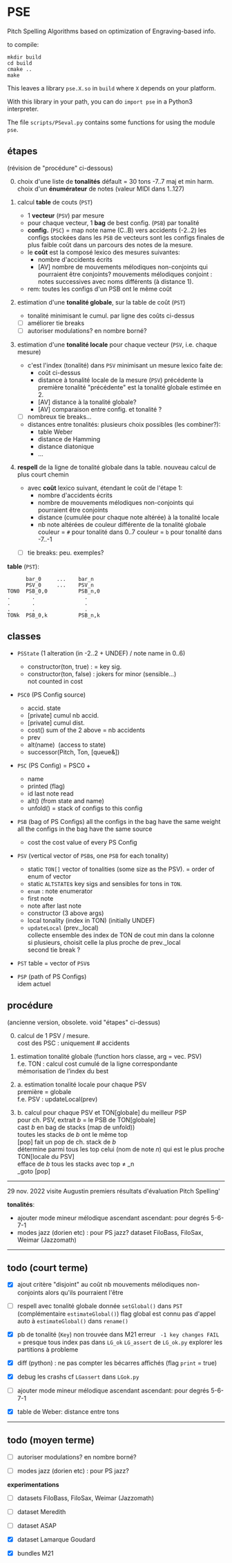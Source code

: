 # PSE
Pitch Spelling Algorithms
based on optimization of Engraving-based info.

to compile:
```shell
mkdir build
cd build
cmake ..
make
```
This leaves a library `pse.X.so` in `build` where `X` depends on your platform.

With this library in your path, 
you can do `import pse` in a Python3 interpreter.

The file `scripts/PSeval.py` contains some functions for using the module `pse`.


## étapes
(révision de "procédure" ci-dessous)



0. choix d'une liste de **tonalités**
   défault = 30 tons -7..7 maj et min harm.
   choix d'un **énumérateur** de notes (valeur MIDI dans 1..127)

1. calcul **table** de couts (`PST`)
    - 1 **vecteur** (`PSV`) par mesure
    - pour chaque vecteur, 1 **bag** de best config. (`PSB`) par tonalité
    - **config.** (`PSC`) = map note name (C..B) vers accidents (-2..2)
     les configs stockées dans les `PSB` de vecteurs sont les configs finales de plus faible coût dans un parcours des notes de la mesure.
    - le **coût** est la composé lexico des mesures suivantes:
        - nombre d'accidents écrits
        - [AV] nombre de mouvements mélodiques non-conjoints qui pourraient être conjoints?
        mouvements mélodiques conjoint : notes successives avec noms différents (à distance 1).
    - rem: toutes les configs d'un PSB ont le même coût

2. estimation d'une **tonalité globale**, sur la table de coût (`PST`)
    - tonalité minimisant le cumul. par ligne des coûts ci-dessus
    - [ ] améliorer tie breaks
    - [ ] autoriser modulations? en nombre borné?

3. estimation d'une **tonalité locale** pour chaque vecteur (`PSV`, i.e. chaque mesure)
    - c'est l'index (tonalité) dans `PSV` minimisant un mesure lexico faite de:
        - coût ci-dessus
        - distance à tonalité locale de la mesure (`PSV`) précédente
          la première tonalité "précédente" est la tonalité globale estimée en 2.
        - [AV] distance à la tonalité globale?
        - [AV] comparaison entre config. et tonalité ?
    - [ ] nombreux tie breaks...
    - distances entre tonalités: plusieurs choix possibles (les combiner?):
        - table Weber
        - distance de Hamming
        - distance diatonique
        - ...

4. **respell** de la ligne de tonalité globale dans la table. 
   nouveau calcul de plus court chemin 
   - avec **coût** lexico suivant, étendant le coût de l'étape 1:
        - nombre d'accidents écrits        
        - nombre de mouvements mélodiques non-conjoints qui pourraient être conjoints
        - distance (cumulée pour chaque note altérée) à la tonalité locale
        - nb note altérées de couleur différente de la tonalité globale
          couleur = `#` pour tonalité dans 0..7
          couleur = `b` pour tonalité dans -7..-1
    - [ ] tie breaks: peu. exemples?


**table** (`PST`):
```
      bar_0     ...    bar_n
      PSV_0     ...    PSV_n
TON0  PSB_0,0          PSB_n,0
.       .                .
.       .                .
.       .                . 
TONk  PSB_0,k          PSB_n,k
```



## classes  

-   `PSState` (1 alteration (in -2..2 + UNDEF) / note name in 0..6)
    -   constructor(ton, true) : = key sig.
    -   constructor(ton, false) : jokers for minor (sensible…)  
         not counted in cost

-   `PSC0` (PS Config source)
    -   accid. state
    -   [private] cumul nb accid.
    -   [private] cumul dist.
    -   cost() sum of the 2 above = nb accidents
    -   prev
    -   alt(name)  (access to state)
    -   successor(Pitch, Ton, [queue&])

-   `PSC` (PS Config) = PSC0 + 
    -   name
    -   printed (flag)
    -   id last note read
    -   alt() (from state and name)
    -   unfold() = stack of configs to this config

-   `PSB` (bag of PS Configs)
all the configs in the bag have the same weight
all the configs in the bag have the same source
    -   cost the cost value of every PS Config

-   `PSV` (vertical vector of `PSB`s, one `PSB` for each tonality)
    -   static `TON[]` vector of tonalities (some size as the PSV). 
        = order of enum of vector
    -   static `ALTSTATE`s key sigs and sensibles for tons in `TON`.
    -   `enum` : note enumerator
    -   first note
    -   note after last note
    -   constructor (3 above args)
    -   local tonality (index in TON) (initially UNDEF)
    -   `updateLocal` (prev._local)  
        collecte ensemble des index de TON de cout min dans la colonne  
        si plusieurs, choisit celle la plus proche de prev._local  
        second tie break ?
- `PST` table = vector of `PSV`s

-   `PSP` (path of PS Configs)  
    idem actuel
  



## procédure
(ancienne version, obsolete. void "étapes" ci-dessus)

0.  calcul de 1 PSV / mesure.  
    cost des PSC : uniquement # accidents

1.  estimation tonalité globale (function hors classe, arg = vec. PSV)  
    f.e. TON : calcul cost cumulé de la ligne correspondante  
    mémorisation de l’index du best

2.  a. estimation tonalité locale pour chaque PSV  
    première = globale  
    f.e. PSV : updateLocal(prev)

3.  b. calcul pour chaque PSV et TON[globale] du meilleur PSP  
    pour ch. PSV, extrait _b_ = le PSB de TON[globale]  
    cast _b_ en bag de stacks (map de unfold))  
    toutes les stacks de _b_ ont le même top  
    [pop] fait un pop de ch. stack de _b_  
    détermine parmi tous les top celui (nom de note _n_) qui est le plus proche TON[locale du PSV]  
    efface de _b_ tous les stacks avec top ≠ _n  
    _goto [pop]

---
29 nov. 2022
visite Augustin
premiers résultats d'évaluation Pitch Spelling'

**tonalités**:
- ajouter mode mineur mélodique ascendant
  ascendant: pour degrés 5-6-7-1
- modes jazz (dorien etc) : pour PS jazz?
  dataset FiloBass, FiloSax, Weimar (Jazzomath)

---
## todo (court terme)

- [x] ajout critère "disjoint" au coût 
     nb mouvements mélodiques non-conjoints alors qu'ils pourraient l'être

- [ ] respell avec tonalité globale donnée
      `setGlobal()` dans `PST` (complémentaire `estimateGlobal()`) 
      flag global est connu
      pas d'appel auto à  `estimateGlobal()` dans `rename()`

- [x] pb de tonalité (`Key`) non trouvée dans M21
      erreur ` -1 key changes FAIL` 
      = presque tous index pas dans  `LG_ok` `LG_assert`  de `LG_ok.py`
      explorer les partitions à probleme

- [x] diff (python) : ne pas compter les bécarres affichés (flag `print` = true)

- [x] debug les crashs 
      cf  `LGassert`   dans `LGok.py`

- [ ] ajouter mode mineur mélodique ascendant
  ascendant: pour degrés 5-6-7-1
  
- [x] table de Weber: distance entre tons  


---
## todo (moyen terme)

  
- [ ] autoriser modulations? en nombre borné?

- [ ] modes jazz (dorien etc) : pour PS jazz?


**experimentations** 
- [ ] datasets FiloBass, FiloSax, Weimar (Jazzomath)
- [ ] dataset Meredith
- [ ] dataset ASAP
- [x] dataset Lamarque Goudard
- [x] bundles M21


